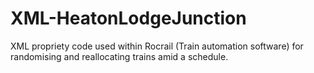 # XML-HeatonLodgeJunction
XML propriety code used within Rocrail (Train automation software) for randomising and reallocating trains amid a schedule. 
